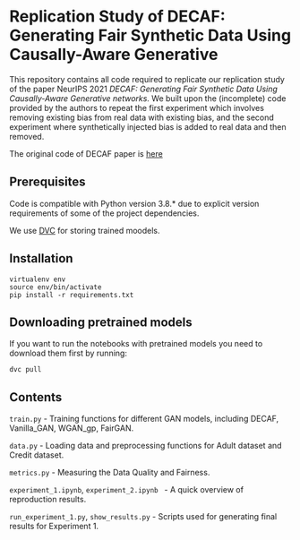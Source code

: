 # Replication Study of DECAF: Generating Fair Synthetic Data Using Causally-Aware Generative

This repository contains all code required to replicate our replication study of the paper NeurIPS 2021 *DECAF: Generating Fair Synthetic Data Using Causally-Aware Generative networks.* We built upon the (incomplete) code provided by the authors to repeat the first experiment which involves removing existing bias from real data with existing bias, and the second experiment where synthetically injected bias is added to real data and then removed.

The original code of DECAF paper is [here]( https://github.com/vanderschaarlab/DECAF)

## Prerequisites

Code is compatible with Python version 3.8.* due to explicit version requirements of some of the project dependencies.

We use [DVC](https://dvc.org/) for storing trained moodels.

## Installation

```
virtualenv env
source env/bin/activate
pip install -r requirements.txt
```

## Downloading pretrained models

If you want to run the notebooks with pretrained models you need to download them first by running:

```
dvc pull
```

## Contents

`train.py` - Training functions for different GAN models, including DECAF, Vanilla_GAN, WGAN_gp, FairGAN.

`data.py` - Loading data and preprocessing functions for Adult dataset and Credit dataset.

`metrics.py` - Measuring the Data Quality and Fairness.

`experiment_1.ipynb`, `experiment_2.ipynb ` - A quick overview of reproduction results.

`run_experiment_1.py`, `show_results.py` - Scripts used for generating final results for Experiment 1.